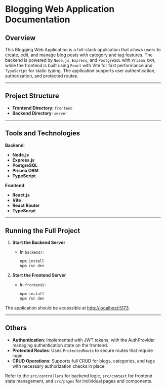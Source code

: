 # Blogging Web Application Documentation

## Overview
This Blogging Web Application is a full-stack application that allows users to create, edit, and manage blog posts with category and tag features. The backend is powered by `Node.js`, `Express`, and `PostgreSQL` with `Prisma ORM`, while the frontend is built using `React` with Vite for fast performance and `TypeScript` for static typing. The application supports user authentication, authorization, and protected routes.

---

## Project Structure

- **Frontend Directory**: `frontend`
- **Backend Directory**: `server`

---

## Tools and Technologies

**Backend**:
- **Node.js**
- **Express.js**
- **PostgreSQL**
- **Prisma ORM**
- **TypeScript**

**Frontend**:
- **React.js**
- **Vite**
- **React Router**
- **TypeScript**

---

## Running the Full Project

1. **Start the Backend Server**
   - In `backend/`:
     ```bash
     npm install
     npm run dev
     ```

2. **Start the Frontend Server**
   - In `frontend/`:
     ```bash
     npm install
     npm run dev
     ```

The application should be accessible at [http://localhost:5173](http://localhost:5173).

---

## Others

- **Authentication**: Implemented with JWT tokens, with the AuthProvider managing authentication state on the frontend.
- **Protected Routes**: Uses `ProtectedRoute` to secure routes that require login.
- **CRUD Operations**: Supports full CRUD for blogs, categories, and tags with necessary authorization checks in place.

Refer to the `src/controllers` for backend logic, `src/context` for frontend state management, and `src/pages` for individual pages and components.
